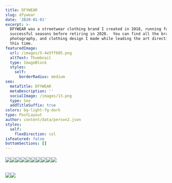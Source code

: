 ```yaml
---
title: DFYWEAR
slug: dfywear
date: '2020-01-01'
excerpt: >-
  DFYWEAR was a streetwear clothing brand I created in 2018, running for two
  successful seasons before retiring in 2020.  You can find all the branding,
  photography, and clothing design I made while leading the art direction for
  this time. 
featuredImage:
  url: /images/5-4e5ff605.png
  altText: Thumbnail
  type: ImageBlock
  styles:
    self:
      borderRadius: medium
seo:
  metaTitle: DFYWEAR
  metaDescription: ''
  socialImage: /images/13.png
  type: Seo
  addTitleSuffix: true
colors: bg-light-fg-dark
type: PostLayout
author: content/data/person2.json
styles:
  self:
    flexDirection: col
isFeatured: false
bottomSections: []
---
```

###### ![](/images/1-ad21f48c.png)![](/images/3-ae36fb2e.png)![](/images/4-f20874fc.png)![](/images/5-4e5ff605.png)![](/images/6-bbfa9ec0.png)![](/images/7-f160fbb3.png)![](/images/8-ce2ab1f7.png)![](/images/9.png)![](/images/10.png)![](/images/11.png)

![](/images/12.png)![](/images/13.png)

